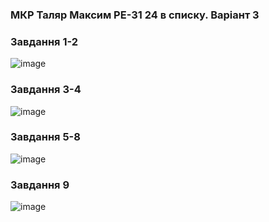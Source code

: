 ### МКР Таляр Максим РЕ-31 24 в списку. Варіант 3

### Завдання 1-2
![image](https://github.com/Maokasim/KPI_Labs/assets/77733487/2bc50468-1e8d-41b1-b85f-6a53d11b29fe)

### Завдання 3-4
![image](https://github.com/Maokasim/KPI_Labs/assets/77733487/25de3d88-d9cc-462e-96aa-78067a7db802)

### Завдання 5-8
![image](https://github.com/Maokasim/KPI_Labs/assets/77733487/2ffa3e2c-abe7-4499-904d-2e4225de370d)

### Завдання 9
![image](https://github.com/Maokasim/KPI_Labs/assets/77733487/fcb58cc8-98e6-4cc1-9470-b52805b3cff8)
